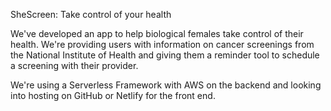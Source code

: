 SheScreen: Take control of your health


We've developed an app to help biological females take control of their health. We're providing users with information on cancer screenings from the National Institute of Health and giving them a reminder tool to schedule a screening with their provider. 



We're using a Serverless Framework with AWS on the backend and looking into hosting on GitHub or Netlify for the front end. 


